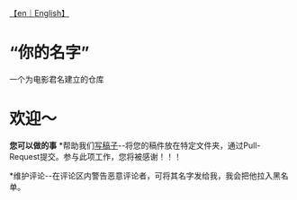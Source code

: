 [【en｜English】](https://github.com/shbwb/yourname/blob/main/README.md)
# “你的名字”
一个为电影君名建立的仓库

# 欢迎～
**您可以做的事**
*帮助我们[写稿子](https://github.com/shbwb/yourname/fork)--将您的稿件放在特定文件夹，通过Pull- Request提交。参与此项工作，您将被感谢！！！

*维护评论--在评论区内警告恶意评论者，可将其名字发给我，我会把他拉入黑名单。
